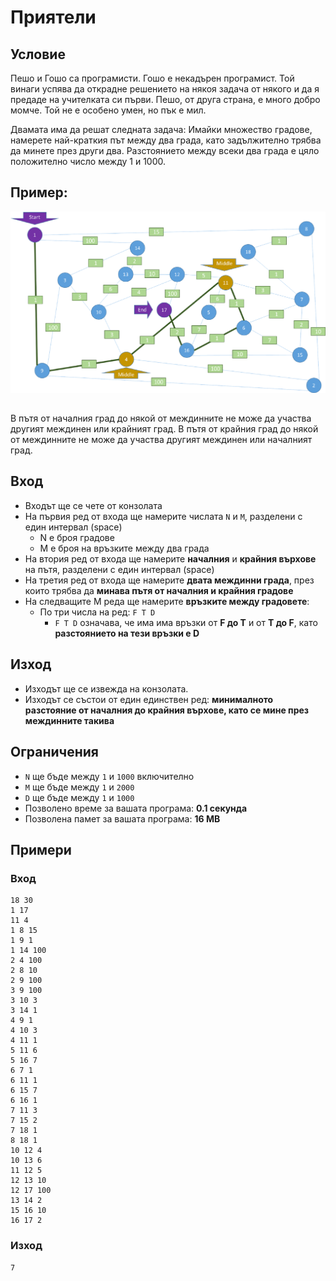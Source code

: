 # Приятели

##  Условие
Пешо и Гошо са програмисти. Гошо е некадърен програмист. Той винаги успява да открадне решението на някоя задача от някого и да я предаде на учителката си първи. Пешо, от друга страна, е много добро момче. Той не е особено умен, но пък е мил.

Двамата има да решат следната задача: Имайки множество градове, намерете най-краткия път между два града, като задължително трябва да минете през други два. Разстоянието между всеки два града е цяло положително число между 1 и 1000.

##  Пример:

<img src="imgs/example.png" />

##

В пътя от началния град до някой от междинните не може да участва другият междинен или крайният град. В пътя от крайния град до някой от междинните не може да участва другият междинен или началният град.

##  Вход
- Входът ще се чете от конзолата
- На първия ред от входа ще намерите числата `N` и `M`, разделени с един интервал (space)
  - N е броя градове
  - M е броя на връзките между два града
- На втория ред от входа ще намерите **началния** и **крайния върхове** на пътя, разделени с един интервал (space)
- На третия ред от входа ще намерите **двата междинни града**, през които трябва да **минава пътя от началния и крайния градове**
- На следващите M реда ще намерите **връзките между градовете**:
  -	По три числа на ред: `F T D`
    -	`F T D` означава, че има има връзки от **F до T** и от **T до F**, като **разстоянието на тези връзки е D**

##  Изход
- Изходът ще се извежда на конзолата.
- Изходът се състои от един единствен ред: **минималното разстояние от началния до крайния върхове, като се мине през междинните такива**

## Ограничения
-	`N` ще бъдe между `1` и `1000` включително
-	`M` ще бъде между `1` и `2000`
-	`D` ще бъде между `1` и `1000`
-	Позволено време за вашата програма: **0.1 секунда**
-	Позволена памет за вашата програма: **16 MB**

##  Примери

### Вход

```
18 30
1 17
11 4
1 8 15
1 9 1
1 14 100
2 4 100
2 8 10
2 9 100
3 9 100
3 10 3
3 14 1
4 9 1
4 10 3
4 11 1
5 11 6
5 16 7
6 7 1
6 11 1
6 15 7
6 16 1
7 11 3
7 15 2
7 18 1
8 18 1
10 12 4
10 13 6
11 12 5
12 13 10
12 17 100
13 14 2
15 16 10
16 17 2
```

### Изход

```
7
```
